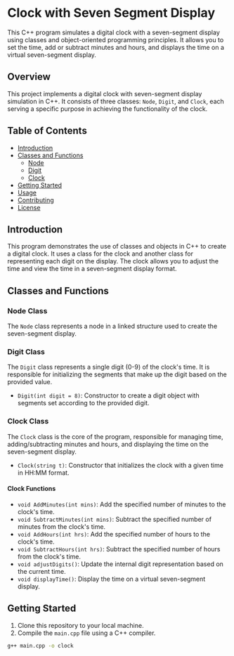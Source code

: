 # Clock with Seven Segment Display

This C++ program simulates a digital clock with a seven-segment display using classes and object-oriented programming principles. It allows you to set the time, add or subtract minutes and hours, and displays the time on a virtual seven-segment display.

## Overview

This project implements a digital clock with seven-segment display simulation in C++. It consists of three classes: `Node`, `Digit`, and `Clock`, each serving a specific purpose in achieving the functionality of the clock.

## Table of Contents

- [Introduction](#introduction)
- [Classes and Functions](#classes-and-functions)
  - [Node](#node-class)
  - [Digit](#digit-class)
  - [Clock](#clock-class)
- [Getting Started](#getting-started)
- [Usage](#usage)
- [Contributing](#contributing)
- [License](#license)

## Introduction

This program demonstrates the use of classes and objects in C++ to create a digital clock. It uses a class for the clock and another class for representing each digit on the display. The clock allows you to adjust the time and view the time in a seven-segment display format.

## Classes and Functions

### Node Class

The `Node` class represents a node in a linked structure used to create the seven-segment display.

### Digit Class

The `Digit` class represents a single digit (0-9) of the clock's time. It is responsible for initializing the segments that make up the digit based on the provided value.

- `Digit(int digit = 8)`: Constructor to create a digit object with segments set according to the provided digit.

### Clock Class

The `Clock` class is the core of the program, responsible for managing time, adding/subtracting minutes and hours, and displaying the time on the seven-segment display.

- `Clock(string t)`: Constructor that initializes the clock with a given time in HH:MM format.

#### Clock Functions

- `void AddMinutes(int mins)`: Add the specified number of minutes to the clock's time.
- `void SubtractMinutes(int mins)`: Subtract the specified number of minutes from the clock's time.
- `void AddHours(int hrs)`: Add the specified number of hours to the clock's time.
- `void SubtractHours(int hrs)`: Subtract the specified number of hours from the clock's time.
- `void adjustDigits()`: Update the internal digit representation based on the current time.
- `void displayTime()`: Display the time on a virtual seven-segment display.
  
## Getting Started

1. Clone this repository to your local machine.
2. Compile the `main.cpp` file using a C++ compiler.

```bash
g++ main.cpp -o clock
